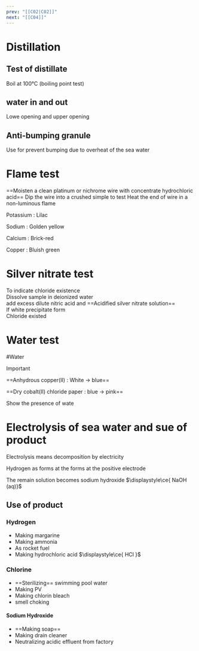 ```yaml
---
prev: "[[C02|C02]]"
next: "[[C04]]"
---
```


# Distillation
## Test of distillate
Boil at 100°C (boiling point test)
## water in and out 
Lowe opening and upper opening
## Anti-bumping granule
Use for prevent bumping due to overheat of the sea water
# Flame test
==Moisten a clean platinum or nichrome wire with concentrate hydrochloric acid==
Dip the wire into a crushed simple to test
Heat the end of wire in a non-luminous flame

Potassium : Lilac 

Sodium : Golden yellow

Calcium : Brick-red

Copper : Bluish green


# Silver nitrate test
To indicate chloride existence\
Dissolve sample in deionized water \
add excess dilute nitric acid and ==Acidified silver nitrate solution==\
If white precipitate form\
Chloride existed

# Water test
#Water
> [!IMPORTANT]
==Anhydrous copper(II) : White → blue==
>
==Dry cobalt(II) chloride paper : blue → pink==
>
Show the presence of wate 

# Electrolysis of sea water and sue of product 

Electrolysis means decomposition by electricity

Hydrogen as forms at the forms at the positive electrode 

The remain solution becomes sodium hydroxide $\displaystyle\ce{ NaOH (aq)}$ 

## Use of product 
### Hydrogen
- Making margarine
- Making ammonia 
- As rocket fuel
- Making hydrochloric acid $\displaystyle\ce{ HCl }$ 

### Chlorine 
- ==Sterilizing== swimming pool water 
- Making PV
- Making chlorin bleach
- smell choking
#### Sodium Hydroxide 
- ==Making soap==
- Making drain cleaner 
- Neutralizing acidic effluent from factory